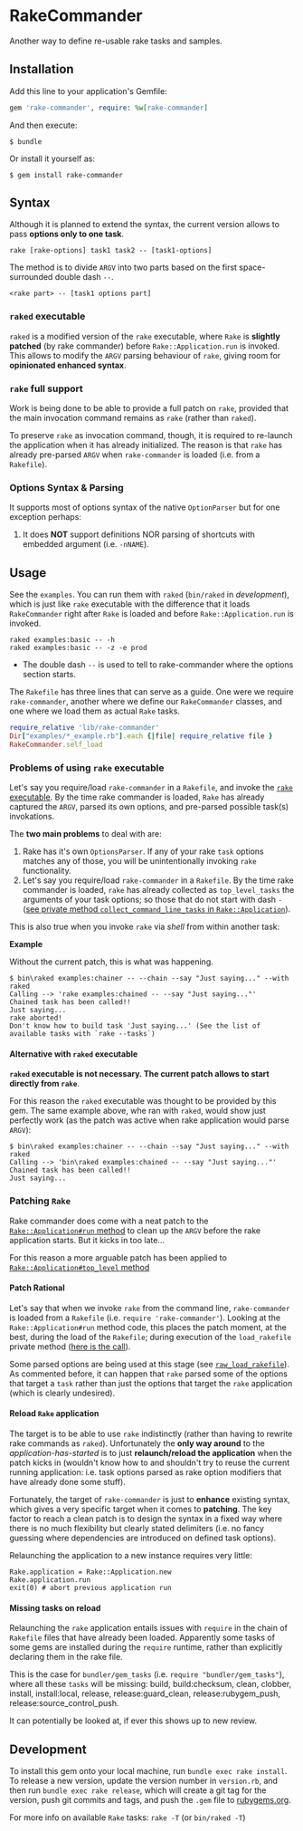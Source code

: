 # RakeCommander

Another way to define re-usable rake tasks and samples.

## Installation

Add this line to your application's Gemfile:

```ruby
gem 'rake-commander', require: %w[rake-commander]
```

And then execute:

    $ bundle

Or install it yourself as:

    $ gem install rake-commander

## Syntax

Although it is planned to extend the syntax, the current version allows to pass **options only to one task**.

```
rake [rake-options] task1 task2 -- [task1-options]
```

The method is to divide `ARGV` into two parts based on the first space-surrounded double dash ` -- `.

```
<rake part> -- [task1 options part]
```

### `raked` executable

`raked` is a modified version of the `rake` executable, where `Rake` is **slightly patched** (by rake commander) before `Rake::Application.run` is invoked. This allows to modify the `ARGV` parsing behaviour of `rake`, giving room for **opinionated enhanced syntax**.

### `rake` full support

Work is being done to be able to provide a full patch on `rake`, provided that the main invocation command remains as `rake` (rather than `raked`).

To preserve `rake` as invocation command, though, it is required to re-launch the application when it has already initialized. The reason is that `rake` has already pre-parsed `ARGV` when `rake-commander` is loaded (i.e. from a `Rakefile`).  

### Options Syntax & Parsing

It supports most of options syntax of the native `OptionParser` but for one exception perhaps:
  1. It does **NOT** support definitions NOR parsing of shortcuts with embedded argument (i.e. `-nNAME`).


## Usage

See the `examples`. You can run them with `raked` (`bin/raked` in _development_), which is just like `rake` executable with the difference that it loads `RakeCommander` right after `Rake` is loaded and before `Rake::Application.run` is invoked.

```
raked examples:basic -- -h
raked examples:basic -- -z -e prod
```
  * The double dash `--` is used to tell to rake-commander where the options section starts.

The `Rakefile` has three lines that can serve as a guide. One were we require `rake-commander`, another where we define our `RakeCommander` classes, and one where we load them as actual `Rake` tasks.

```ruby
require_relative 'lib/rake-commander'
Dir["examples/*_example.rb"].each {|file| require_relative file }
RakeCommander.self_load
```

### Problems of using `rake` executable

Let's say you require/load `rake-commander` in a `Rakefile`, and invoke the [`rake` executable](https://github.com/ruby/rake/blob/master/exe/rake). By the time rake commander is loaded, `Rake` has already captured the `ARGV`, parsed its own options, and pre-parsed possible task(s) invokations.

The **two main problems** to deal with are:

  1. Rake has it's own `OptionsParser`. If any of your rake `task` options matches any of those, you will be unintentionally invoking `rake` functionality.
  2. Let's say you require/load `rake-commander` in a `Rakefile`. By the time rake commander is loaded, `rake` has already collected as `top_level_tasks` the arguments of your task options; so those that do not start with dash `-` ([see private method `collect_command_line_tasks` in `Rake::Application`](https://github.com/ruby/rake/blob/48e798484babf725b0562cc417986da513e5d0ae/lib/rake/application.rb#L782)).

This is also true when you invoke `rake` via _shell_ from within another task:

**Example**

Without the current patch, this is what was happening.

```
$ bin\raked examples:chainer -- --chain --say "Just saying..." --with raked
Calling --> 'rake examples:chained -- --say "Just saying..."'
Chained task has been called!!
Just saying...
rake aborted!
Don't know how to build task 'Just saying...' (See the list of available tasks with `rake --tasks`)
```

#### Alternative with `raked` executable

**`raked` executable is not necessary. The current patch allows to start directly from `rake`**.

For this reason the `raked` executable was thought to be provided by this gem. The same example above, whe ran with `raked`, would show just perfectly work (as the patch was active when rake application would parse `ARGV`):

```
$ bin\raked examples:chainer -- --chain --say "Just saying..." --with raked
Calling --> 'bin\raked examples:chained -- --say "Just saying..."'
Chained task has been called!!
Just saying...
```

### Patching `Rake`

Rake commander does come with a neat patch to the [`Rake::Application#run` method](https://github.com/ruby/rake/blob/48e798484babf725b0562cc417986da513e5d0ae/lib/rake/application.rb#L79) to clean up the `ARGV` before the rake application starts. But it kicks in too late...

For this reason a more arguable patch has been applied to [`Rake::Application#top_level` method](https://github.com/ruby/rake/blob/48e798484babf725b0562cc417986da513e5d0ae/lib/rake/application.rb#L131)

#### Patch Rational

Let's say that when we invoke `rake` from the command line, `rake-commander` is loaded from a `Rakefile` (i.e. `require 'rake-commander'`). Looking at the `Rake::Application#run` method code, this places the patch moment, at the best, during the load of the `Rakefile`; during execution of the `load_rakefile` private method ([here is the call](https://github.com/ruby/rake/blob/48e798484babf725b0562cc417986da513e5d0ae/lib/rake/application.rb#L82)).

Some parsed options are being used at this stage (see [`raw_load_rakefile`](https://github.com/ruby/rake/blob/48e798484babf725b0562cc417986da513e5d0ae/lib/rake/application.rb#L719)). As commented before, it can happen that `rake` parsed some of the options that target a `task` rather than just the options that target the `rake` application (which is clearly undesired).

#### Reload `Rake` application

The target is to be able to use `rake` indistinctly (rather than having to rewrite rake commands as `raked`). Unfortunately the **only way around** to the _application-has-started_ is to just **relaunch/reload the application** when the patch kicks in (wouldn't know how to and shouldn't try to reuse the current running application: i.e. task options parsed as rake option modifiers that have already done some stuff).

Fortunately, the target of `rake-commander` is just to **enhance** existing syntax, which gives a very specific target when it comes to **patching**. The key factor to reach a clean patch is to design the syntax in a fixed way where there is no much flexibility but clearly stated delimiters (i.e. no fancy guessing where dependencies are introduced on defined task options).

Relaunching the application to a new instance requires very little:

```
Rake.application = Rake::Application.new
Rake.application.run
exit(0) # abort previous application run
```

#### Missing tasks on reload

Relaunching the `rake` application entails issues with `require` in the chain of `Rakefile` files that have already been loaded. Apparently some tasks of some gems are installed during the `require` runtime, rather than explicitly declaring them in the rake file.

This is the case for `bundler/gem_tasks` (i.e. `require "bundler/gem_tasks"`), where all these `tasks` will be missing: build, build:checksum, clean, clobber, install, install:local, release, release:guard_clean, release:rubygem_push, release:source_control_push.

It can potentially be looked at, if ever this shows up to new review.

## Development

To install this gem onto your local machine, run `bundle exec rake install`. To release a new version, update the version number in `version.rb`, and then run `bundle exec rake release`, which will create a git tag for the version, push git commits and tags, and push the `.gem` file to [rubygems.org](https://rubygems.org).

For more info on available `Rake` tasks: `rake -T` (or `bin/raked -T`)
